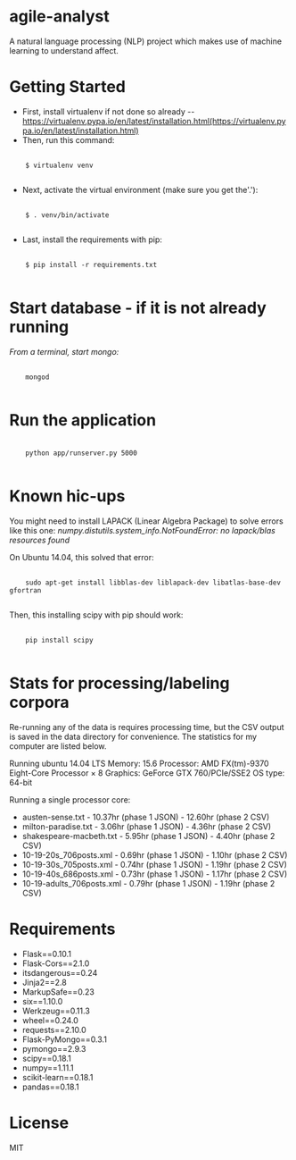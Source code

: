 # agile-analyst
A natural language processing (NLP) project which makes use of machine learning to understand affect.

# Getting Started
* First, install virtualenv if not done so already -- https://virtualenv.pypa.io/en/latest/installation.html(https://virtualenv.pypa.io/en/latest/installation.html)
* Then, run this command:
<pre>
  <code>
    $ virtualenv venv
  </code>
</pre>
* Next, activate the virtual environment (make sure you get the'.'):
<pre>
  <code>
    $ . venv/bin/activate
  </code>
</pre>
* Last, install the requirements with pip:
<pre>
  <code>
    $ pip install -r requirements.txt
  </code>
</pre>

# Start database - if it is not already running
_From a terminal, start mongo:_
<pre>
  <code>
    mongod
  </code>
</pre>

# Run the application
<pre>
  <code>
    python app/runserver.py 5000
  </code>
</pre>

# Known hic-ups
You might need to install LAPACK (Linear Algebra Package) to solve errors like this one:
*numpy.distutils.system_info.NotFoundError: no lapack/blas resources found*

On Ubuntu 14.04, this solved that error:
<pre>
  <code>
    sudo apt-get install libblas-dev liblapack-dev libatlas-base-dev gfortran
  </code>
</pre>

Then, this installing scipy with pip should work:

<pre>
  <code>
    pip install scipy
  </code>
</pre>

# Stats for processing/labeling corpora
Re-running any of the data is requires processing time, but the CSV output is saved in the data directory for convenience. The statistics for my computer are listed below.

Running ubuntu 14.04 LTS
Memory: 15.6
Processor: AMD FX(tm)-9370 Eight-Core Processor × 8
Graphics: GeForce GTX 760/PCIe/SSE2
OS type: 64-bit

Running a single processor core: 

* austen-sense.txt - 10.37hr (phase 1 JSON) - 12.60hr (phase 2 CSV)
* milton-paradise.txt	- 3.06hr (phase 1 JSON) -	4.36hr (phase 2 CSV)
* shakespeare-macbeth.txt	- 5.95hr (phase 1 JSON) -	4.40hr (phase 2 CSV)
* 10-19-20s_706posts.xml - 0.69hr	(phase 1 JSON) -	1.10hr (phase 2 CSV)
* 10-19-30s_705posts.xml - 0.74hr	(phase 1 JSON) -	1.19hr (phase 2 CSV)
* 10-19-40s_686posts.xml - 0.73hr (phase 1 JSON) - 1.17hr (phase 2 CSV)
* 10-19-adults_706posts.xml	- 0.79hr (phase 1 JSON) - 1.19hr (phase 2 CSV)


# Requirements

* Flask==0.10.1
* Flask-Cors==2.1.0
* itsdangerous==0.24
* Jinja2==2.8
* MarkupSafe==0.23
* six==1.10.0
* Werkzeug==0.11.3
* wheel==0.24.0
* requests==2.10.0
* Flask-PyMongo==0.3.1
* pymongo==2.9.3
* scipy==0.18.1
* numpy==1.11.1
* scikit-learn==0.18.1
* pandas==0.18.1

# License
MIT
